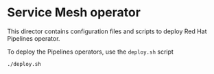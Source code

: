 # Service Mesh operator

This director contains configuration files and scripts to deploy Red Hat Pipelines operator.

To deploy the Pipelines operators, use the `deploy.sh` script
```
./deploy.sh
```
